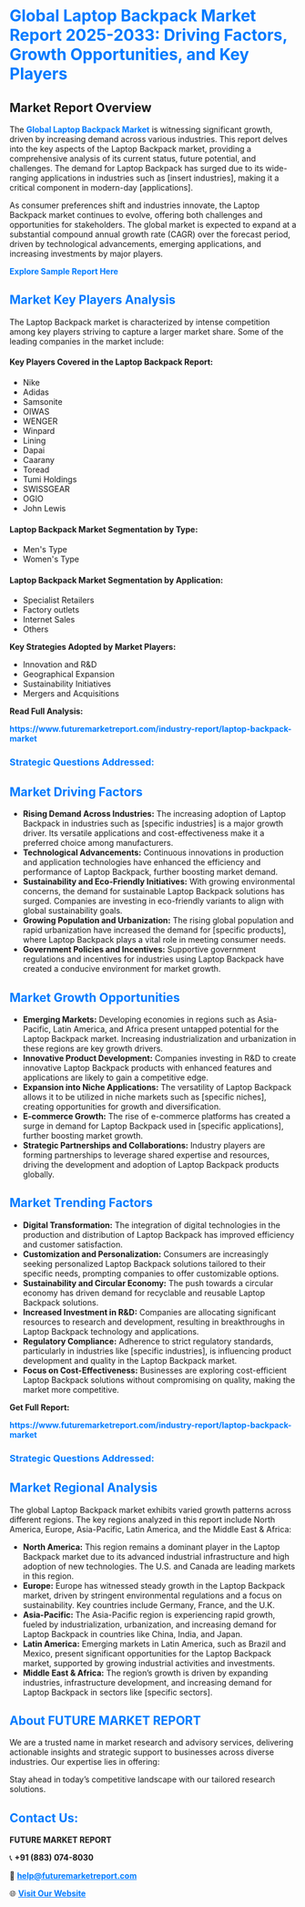 <h1 style="color: #007BFF;">Global Laptop Backpack Market Report 2025-2033: Driving Factors, Growth Opportunities, and Key Players</h1>

<section id="overview">
<h2>Market Report Overview</h2>
<p>The <a href="https://www.futuremarketreport.com/industry-report/laptop-backpack-market" style="color: #007BFF; text-decoration: none;"><strong>Global Laptop Backpack Market</strong></a> is witnessing significant growth, driven by increasing demand across various industries. This report delves into the key aspects of the Laptop Backpack market, providing a comprehensive analysis of its current status, future potential, and challenges. The demand for Laptop Backpack has surged due to its wide-ranging applications in industries such as [insert industries], making it a critical component in modern-day [applications].</p>
<p>As consumer preferences shift and industries innovate, the Laptop Backpack market continues to evolve, offering both challenges and opportunities for stakeholders. The global market is expected to expand at a substantial compound annual growth rate (CAGR) over the forecast period, driven by technological advancements, emerging applications, and increasing investments by major players.</p>
</section>

<section id="overview">
<p><a href="https://www.futuremarketreport.com/request-sample/reportId=44069" style="color: #007BFF; text-decoration: none;"><strong>Explore Sample Report Here</strong></a></p>
</section>

<section id="key-players">
<h2 style="color: #007BFF;">Market Key Players Analysis</h2>
<p>The Laptop Backpack market is characterized by intense competition among key players striving to capture a larger market share. Some of the leading companies in the market include:</p>
<h4>Key Players Covered in the Laptop Backpack Report:</h4>
<ul><li>Nike</li><li>Adidas</li><li>Samsonite</li><li>OIWAS</li><li>WENGER</li><li>Winpard</li><li>Lining</li><li>Dapai</li><li>Caarany</li><li>Toread</li><li>Tumi Holdings</li><li>SWISSGEAR</li><li>OGIO</li><li>John Lewis</li></ul>
<h4>Laptop Backpack Market Segmentation by Type:</h4>
<ul><li>Men&#039;s Type</li><li>Women&#039;s Type</li></ul>

<h4>Laptop Backpack Market Segmentation by Application:</h4>
<ul><li>Specialist Retailers</li><li>Factory outlets</li><li>Internet Sales</li><li>Others</li></ul>
<p><strong>Key Strategies Adopted by Market Players:</strong></p>
<ul>
<li>Innovation and R&D</li>
<li>Geographical Expansion</li>
<li>Sustainability Initiatives</li>
<li>Mergers and Acquisitions</li>
</ul>
</section>

<section>
<p><strong>Read Full Analysis: </strong></p><a href="https://www.futuremarketreport.com/industry-report/laptop-backpack-market" style="color: #007BFF; text-decoration: none;"><strong>https://www.futuremarketreport.com/industry-report/laptop-backpack-market</strong></a>
<h3 style="color: #007BFF;">Strategic Questions Addressed:</h3>
</section>

<section id="driving-factors">
<h2 style="color: #007BFF;">Market Driving Factors</h2>
<ul>
<li><strong>Rising Demand Across Industries:</strong> The increasing adoption of Laptop Backpack in industries such as [specific industries] is a major growth driver. Its versatile applications and cost-effectiveness make it a preferred choice among manufacturers.</li>
<li><strong>Technological Advancements:</strong> Continuous innovations in production and application technologies have enhanced the efficiency and performance of Laptop Backpack, further boosting market demand.</li>
<li><strong>Sustainability and Eco-Friendly Initiatives:</strong> With growing environmental concerns, the demand for sustainable Laptop Backpack solutions has surged. Companies are investing in eco-friendly variants to align with global sustainability goals.</li>
<li><strong>Growing Population and Urbanization:</strong> The rising global population and rapid urbanization have increased the demand for [specific products], where Laptop Backpack plays a vital role in meeting consumer needs.</li>
<li><strong>Government Policies and Incentives:</strong> Supportive government regulations and incentives for industries using Laptop Backpack have created a conducive environment for market growth.</li>
</ul>
</section>

<section id="growth-opportunities">
<h2 style="color: #007BFF;">Market Growth Opportunities</h2>
<ul>
<li><strong>Emerging Markets:</strong> Developing economies in regions such as Asia-Pacific, Latin America, and Africa present untapped potential for the Laptop Backpack market. Increasing industrialization and urbanization in these regions are key growth drivers.</li>
<li><strong>Innovative Product Development:</strong> Companies investing in R&D to create innovative Laptop Backpack products with enhanced features and applications are likely to gain a competitive edge.</li>
<li><strong>Expansion into Niche Applications:</strong> The versatility of Laptop Backpack allows it to be utilized in niche markets such as [specific niches], creating opportunities for growth and diversification.</li>
<li><strong>E-commerce Growth:</strong> The rise of e-commerce platforms has created a surge in demand for Laptop Backpack used in [specific applications], further boosting market growth.</li>
<li><strong>Strategic Partnerships and Collaborations:</strong> Industry players are forming partnerships to leverage shared expertise and resources, driving the development and adoption of Laptop Backpack products globally.</li>
</ul>
</section>

<section id="trending-factors">
<h2 style="color: #007BFF;">Market Trending Factors</h2>
<ul>
<li><strong>Digital Transformation:</strong> The integration of digital technologies in the production and distribution of Laptop Backpack has improved efficiency and customer satisfaction.</li>
<li><strong>Customization and Personalization:</strong> Consumers are increasingly seeking personalized Laptop Backpack solutions tailored to their specific needs, prompting companies to offer customizable options.</li>
<li><strong>Sustainability and Circular Economy:</strong> The push towards a circular economy has driven demand for recyclable and reusable Laptop Backpack solutions.</li>
<li><strong>Increased Investment in R&D:</strong> Companies are allocating significant resources to research and development, resulting in breakthroughs in Laptop Backpack technology and applications.</li>
<li><strong>Regulatory Compliance:</strong> Adherence to strict regulatory standards, particularly in industries like [specific industries], is influencing product development and quality in the Laptop Backpack market.</li>
<li><strong>Focus on Cost-Effectiveness:</strong> Businesses are exploring cost-efficient Laptop Backpack solutions without compromising on quality, making the market more competitive.</li>
</ul>
</section>

<section>
<p><strong>Get Full Report: </strong></p><a href="https://www.futuremarketreport.com/industry-report/laptop-backpack-market" style="color: #007BFF; text-decoration: none;"><strong>https://www.futuremarketreport.com/industry-report/laptop-backpack-market</strong></a>
<h3 style="color: #007BFF;">Strategic Questions Addressed:</h3>
</section>


<section id="regional-analysis">
<h2 style="color: #007BFF;">Market Regional Analysis</h2>
<p>The global Laptop Backpack market exhibits varied growth patterns across different regions. The key regions analyzed in this report include North America, Europe, Asia-Pacific, Latin America, and the Middle East & Africa:</p>
<ul>
<li><strong>North America:</strong> This region remains a dominant player in the Laptop Backpack market due to its advanced industrial infrastructure and high adoption of new technologies. The U.S. and Canada are leading markets in this region.</li>
<li><strong>Europe:</strong> Europe has witnessed steady growth in the Laptop Backpack market, driven by stringent environmental regulations and a focus on sustainability. Key countries include Germany, France, and the U.K.</li>
<li><strong>Asia-Pacific:</strong> The Asia-Pacific region is experiencing rapid growth, fueled by industrialization, urbanization, and increasing demand for Laptop Backpack in countries like China, India, and Japan.</li>
<li><strong>Latin America:</strong> Emerging markets in Latin America, such as Brazil and Mexico, present significant opportunities for the Laptop Backpack market, supported by growing industrial activities and investments.</li>
<li><strong>Middle East & Africa:</strong> The region’s growth is driven by expanding industries, infrastructure development, and increasing demand for Laptop Backpack in sectors like [specific sectors].</li>
</ul>
</section>

<footer>
<h2 style="color: #007BFF;">About FUTURE MARKET REPORT</h2>
<p>We are a trusted name in market research and advisory services, delivering actionable insights and strategic support to businesses across diverse industries. Our expertise lies in offering:</p>

<p>Stay ahead in today’s competitive landscape with our tailored research solutions.</p>

<h2 style="color: #007BFF;">Contact Us:</h2>
<p><strong>FUTURE MARKET REPORT</strong></p>
<p>📞 <strong>+91 (883) 074-8030</strong></p>
<p>📧 <strong><a href="mailto:help@futuremarketreport.com" style="color: #007BFF;">help@futuremarketreport.com</a></strong></p>
<p>🌐 <strong><a href="https://www.futuremarketreport.com/" style="color: #007BFF;">Visit Our Website</a></strong></p>
</footer>
